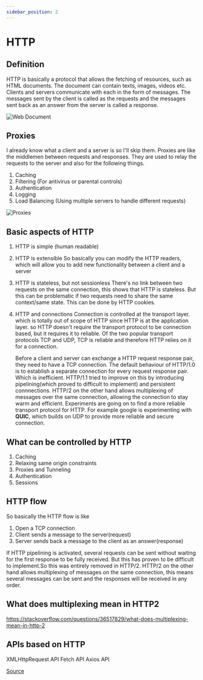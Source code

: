 ```yaml
---
sidebar_position: 2
---
```



# HTTP

## Definition

HTTP is basically a protocol that allows the fetching of resources, such as HTML documents. The document can contain texts, images, videos etc. Clients and servers communicate with each in the form of messages. The messages sent by the client is called as the requests and the messages sent back as an answer from the server is called a response.

![Web Document](https://developer.mozilla.org/en-US/docs/Web/HTTP/Overview/fetching_a_page.png)

## Proxies

I already know what a client and a server is so I'll skip them. Proxies are like the middlemen between requests and responses. They are used to relay the requests to the server and also for the following things.

1. Caching
2. Filtering (For antivirus or parental controls)
3. Authentication
4. Logging
5. Load Balancing (Using multiple servers to handle different requests)

![Proxies](https://developer.mozilla.org/en-US/docs/Web/HTTP/Overview/client-server-chain.png)

## Basic aspects of HTTP

1. HTTP is simple (human readable)
2. HTTP is extensible
   So basically you can modify the HTTP readers, which will allow you to add new functionality between a client and a server
3. HTTP is stateless, but not sessionless
   There's no link between two requests on the same connection, this shows that HTTP is stateless. But this can be problematic if two requests need to share the same context/same state. This can be done by HTTP cookies.
4. HTTP and connections
   Connection is controlled at the transport layer. which is totally out of scope of HTTP since HTTP is at the application layer. so HTTP doesn't require the transport protocol to be connection based, but it requires it to reliable. Of the two popular transport protocols TCP and UDP, TCP is reliable and therefore HTTP relies on it for a connection. 

   Before a client and server can exchange a HTTP request response pair,  they need to have a TCP connection. 
   The default behaviour of HTTP/1.0 is to establish a separate connection for every request response pair. Which is inefficient. 
   HTTP/1.1 tried to improve on this by introducing pipelining(which proved to difficult to implement) and persistent connnections.
   HTTP/2 on the other hand allows multiplexing of messages over the same connection, allowing the connection to stay warm and efficient.
   Experiments are going on to find a more reliable transport protocol for HTTP. For example google is experimenting with **QUIC**, which builds on UDP to provide more reliable and secure connection.

## What can be controlled by HTTP

1. Caching
2. Relaxing same origin constraints
3. Proxies and Tunneling
4. Authentication
5. Sessions

## HTTP flow

So basically the HTTP flow is like
1. Open a TCP connection
2. Client sends a message to the server(request)
3. Server sends back a message to the client as an answer(response)

If HTTP pipelining is activated, several requests can be sent without waiting for the first response to be fully received. But this has proven to be difficult to implement.So this was entirely removed in HTTP/2. HTTP/2 on the other hand allows multiplexing of messages on the same connection, this means several messages can be sent and the responses will be received in any order.

## What does multiplexing mean in HTTP2

https://stackoverflow.com/questions/36517829/what-does-multiplexing-mean-in-http-2


## APIs based on HTTP
XMLHttpRequest API
Fetch API
Axios API

[Source](https://developer.mozilla.org/en-US/docs/Web/HTTP)

